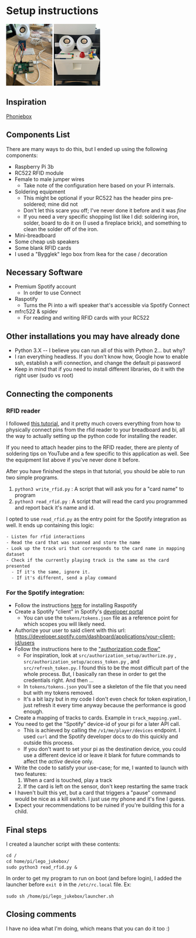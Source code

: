 # Setup instructions

<img src=img/components.jpg width="25%" height="25%" /> <img src=img/box.jpg width="25%" height="25%" />


## Inspiration
[Phoniebox](!http://phoniebox.de/index-en.html)

## Components List
There are many ways to do this, but I ended up using the following components:
- Raspberry Pi 3b
- RC522 RFID module
- Female to male jumper wires
    - Take note of the configuration here based on your Pi internals.
- Soldering equipment
    - This might be optional if your RC522 has the header pins pre-soldered; mine did not
    - Don't let this scare you off; I've never done it before and it was _fine_
    - If you need a very specific shopping list like I did: soldering iron, solder, board to do it on (I used a fireplace brick), and something to clean the solder off of the iron. 
- Mini-breadboard
- Some cheap usb speakers
- Some blank RFID cards
- I used a "Bygglek" lego box from Ikea for the case / decoration

## Necessary Software
- Premium Spotify account
  - In order to use Connect
- Raspotify
    - Turns the Pi into a wifi speaker that's accessible via Spotify Connect
- mfrc522 & spidev
    - For reading and writing RFID cards with your RC522

## Other installations you may have already done
- Python 3.X -- I believe you can run all of this with Python 2... but why?
- I ran everything headless. If you don't know how, Google how to enable ssh, establish a wifi connection, and change the default pi password
- Keep in mind that if you need to install different libraries, do it with the right user (sudo vs root)

## Connecting the components

### RFID reader
I followed [this tutorial](!https://pimylifeup.com/raspberry-pi-rfid-rc522/), and it pretty much covers everything from how to physically connect pins from the rfid reader to your breadboard and bi, all the way to actually setting up the python code for installing the reader.

If you need to attach header pins to the RFID reader, there are plenty of soldering tips on YouTube and a few specific to this application as well. See the equipment list above if you've never done it before.

After you have finished the steps in that tutorial, you should be able to run two simple programs.

1. `python3 write_rfid.py` : A script that will ask you for a "card name" to program
2. `python3 read_rfid.py` : A script that will read the card you programmed and report back it's name and id.

I opted to use `read_rfid.py` as the entry point for the Spotify integration as well. It ends up containing this logic:
```
- Listen for rfid interactions
- Read the card that was scanned and store the name
- Look up the track uri that corresponds to the card name in mapping dataset
- Check if the currently playing track is the same as the card presented
  - If it's the same, ignore it.
  - If it's different, send a play command
```

### For the Spotify integration:
- Follow the instructions [here](!https://github.com/dtcooper/raspotify) for installing Raspotify
- Create a Spotify "client" in Spotify's [developer portal](!https://developer.spotify.com/dashboard/applications)
    - You can use the `tokens/tokens.json` file as a reference point for which scopes you will likely need.
- Authorize your user to said client with this url: https://developer.spotify.com/dashboard/applications/your-client-id/users
- Follow the instructions here to the ["authorization code flow"](!https://developer.spotify.com/documentation/general/guides/authorization/code-flow/)
    - For inspiration, look at `src/authorization_setup/authorize.py` , `src/authorization_setup/access_token.py` , and `src/refresh_token.py`. I found this to be the most difficult part of the whole process. But, I basically ran these in order to get the credentials right. And then ...
    - In `tokens/tokens.json` you'll see a skeleton of the file that you need but with my tokens removed.
    - It's a bit lazy but in my code I don't even check for token expiration, I just refresh it every time anyway because the performance is good enough.
- Create a mapping of tracks to cards. Example in `track_mapping.yaml`.
- You need to get the "Spotify" device-id of your pi for a later API call.
    - This is achieved by calling the `/v1/me/player/devices` endpoint. I used `curl` and the Spotify developer docs to do this quickly and outside this process.
    - If you don't want to set your pi as the destination device, you could use a different device id or leave it blank for future commands to affect the _active_ device only.
- Write the code to satisfy your use-case; for me, I wanted to launch with two features:
    1. When a card is touched, play a track
    2. If the card is left on the sensor, don't keep restarting the same track
- I haven't built this yet, but a card that triggers a "pause" command would be nice as a kill switch. I just use my phone and it's fine I guess.
- Expect your recommendations to be ruined if you're building this for a child.

## Final steps

I created a launcher script with these contents:

```
cd /
cd home/pi/lego_jukebox/
sudo python3 read_rfid.py &
```

In order to get my program to run on boot (and before login), I added the launcher before ```exit 0``` in the `/etc/rc.local` file. Ex:

```sudo sh /home/pi/lego_jukebox/launcher.sh```

## Closing comments

I have no idea what I'm doing, which means that you can do it too :) 